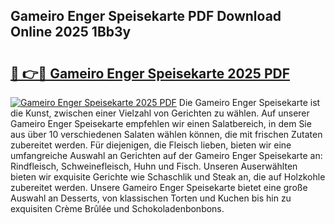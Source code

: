 ## Gameiro Enger Speisekarte PDF Download Online 2025 1Bb3y

# <h2><a href="http://gc829m.nevu.top/?p=Gameiro+Enger+Speisekarte">🔗 👉🔴 Gameiro Enger Speisekarte 2025 PDF</a></h2>

[![Gameiro Enger Speisekarte 2025 PDF](https://i.imgur.com/dBaPXMq.png)](http://gc829m.nevu.top/?p=Gameiro+Enger+Speisekarte)
Die Gameiro Enger Speisekarte ist die Kunst, zwischen einer Vielzahl von Gerichten zu wählen. Auf unserer Gameiro Enger Speisekarte empfehlen wir einen Salatbereich, in dem Sie aus über 10 verschiedenen Salaten wählen können, die mit frischen Zutaten zubereitet werden. Für diejenigen, die Fleisch lieben, bieten wir eine umfangreiche Auswahl an Gerichten auf der Gameiro Enger Speisekarte an: Rindfleisch, Schweinefleisch, Huhn und Fisch. Unseren Auserwählten bieten wir exquisite Gerichte wie Schaschlik und Steak an, die auf Holzkohle zubereitet werden. Unsere Gameiro Enger Speisekarte bietet eine große Auswahl an Desserts, von klassischen Torten und Kuchen bis hin zu exquisiten Crème Brûlée und Schokoladenbonbons.
